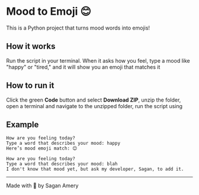# Mood to Emoji 😊

This is a Python project that turns mood words into emojis!

## How it works
Run the script in your terminal. When it asks how you feel, type a mood like "happy" or "tired," and it will show you an emoji that matches it

## How to run it

Click the green **Code** button and select **Download ZIP**,
unzip the folder,
open a terminal and navigate to the unzipped folder,
run the script using

## Example
```
How are you feeling today?
Type a word that describes your mood: happy
Here’s mood emoji match: 😊
```
```
How are you feeling today?
Type a word that describes your mood: blah
I don't know that mood yet, but ask my developer, Sagan, to add it. 
```
---

Made with 🤘 by Sagan Amery
